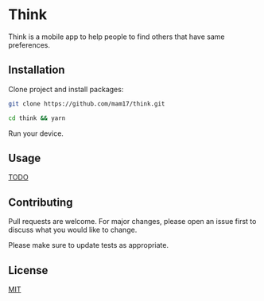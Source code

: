 # Think

Think is a mobile app to help people to find others that have same preferences.

## Installation

Clone project and install packages:

```bash
git clone https://github.com/mam17/think.git
```
```bash
cd think && yarn
```

Run your device.


## Usage

[TODO](https://github.com/mam17/think/issues)

## Contributing
Pull requests are welcome. For major changes, please open an issue first to discuss what you would like to change.

Please make sure to update tests as appropriate.

## License
[MIT](https://choosealicense.com/licenses/mit/)
